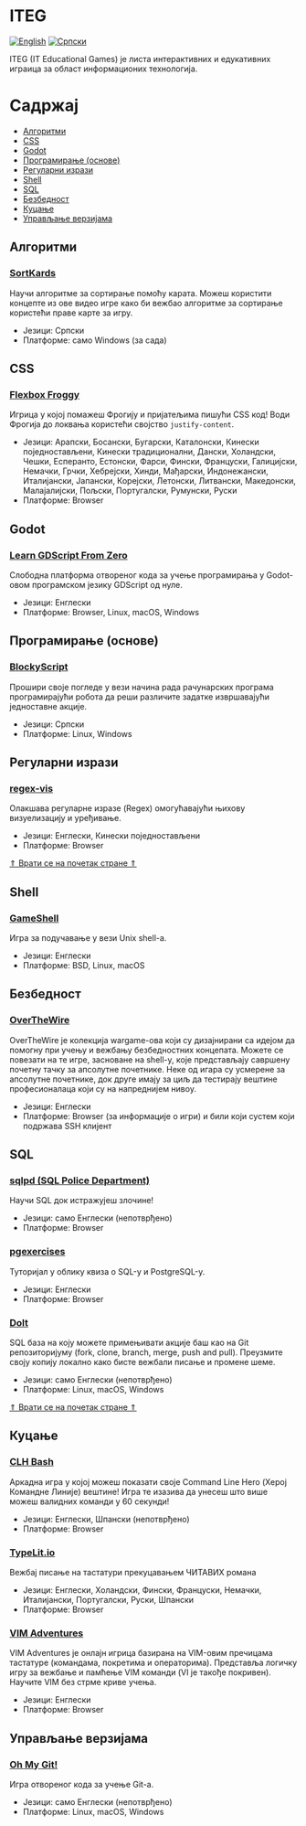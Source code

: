# ITEG

[![English][readme-lang-en-img]][readme-lang-en]
[![Српски][readme-lang-sr-img]][readme-lang-sr]


ITEG (IT Educational Games) је листа интерактивних и едукативних играица за област информационих технологија.

# Садржај

* [Aлгоритми](#алгоритми)
* [CSS](#css)
* [Godot](#godot)
* [Програмирање (основе)](#програмирање-основе)
* [Регуларни изрази](#регуларни-изрази)
* [Shell](#shell)
* [SQL](#sql)
* [Безбедност](#безбедност)
* [Куцање](#куцање)
* [Управљање верзијама](#управљање-верзијама)

## Алгоритми

### [SortKards](https://rogard.itch.io/sortkards) 

Научи алгоритме за сортирање помоћу карата. Можеш користити концепте из ове видео игре како би вежбао алгоритме за сортирање користећи праве карте за игру.

* Језици: Српски
* Платформе: само Windows (за сада)

## CSS

### [Flexbox Froggy](https://flexboxfroggy.com)

Игрица у којој помажеш Фрогију и пријатељима пишући CSS код! Води Фрогија до локвања користећи својство `justify-content`.

* Језици: Арапски, Босански, Бугарски, Каталонски, Кинески поједностављени, Кинески традиционални, Дански, Холандски, Чешки, Есперанто, Естонски, Фарси, Фински, Француски, Галицијски, Немачки, Грчки, Хебрејски, Хинди, Мађарски, Индонежански, Италијански, Јапански, Корејски, Летонски, Литвански, Македонски, Малајалијски, Пољски, Португалски, Румунски, Руски
* Платформе: Browser

## Godot

### [Learn GDScript From Zero](https://gdquest.itch.io/learn-godot-gdscript)

Слободна платформа отвореног кода за учење програмирања у Godot-овом програмском језику GDScript од нуле.

* Језици: Енглески
* Платформе: Browser, Linux, macOS, Windows

## Програмирање (основе)

### [BlockyScript](https://rogard.itch.io/blockyscript)

Прошири своје погледе у вези начина рада рачунарских програма програмирајући робота да реши различите задатке извршавајући једноставне акције.

* Језици: Српски
* Платформе: Linux, Windows

## Регуларни изрази

### [regex-vis](https://regex-vis.com)

Олакшава регуларне изразе (Regex) омогућавајући њихову визуелизацију и уређивање.

* Језици: Енглески, Кинески поједностављени 
* Платформе: Browser

[&uArr; Врати се на почетак стране &uArr;](#iteg)

## Shell

### [GameShell](https://github.com/phyver/GameShell)

Игра за подучавање у вези Unix shell-a.

* Језици: Енглески
* Платформе: BSD, Linux, macOS

## Безбедност

### [OverTheWire](https://overthewire.org)

OverTheWire је колекција wargame-ова који су дизајнирани са идејом да помогну при учењу и вежбању безбедностних концепата. Можете се повезати на те игре, засноване на shell-у, које представљају савршену почетну тачку за апсолутне почетнике. Неке од игара су усмерене за апсолутне почетнике, док друге имају за циљ да тестирају вештине професионалаца који су на напреднијем нивоу.

* Језици: Енглески
* Платформе: Browser (за информације о игри) и били који сустем који подржава SSH клијент

## SQL

### [sqlpd (SQL Police Department)](https://sqlpd.com)

Научи SQL док истражујеш злочине!

* Језици: само Енглески (непотврђено)
* Платформе: Browser

### [pgexercises](https://pgexercises.com)

Туторијал у облику квиза о SQL-у и PostgreSQL-у.

* Језици: Енглески
* Платформе: Browser

### [Dolt](https://www.dolthub.com) 

SQL база на коју можете примењивати акције баш као на Git репозиторијуму (fork, clone, branch, merge, push and pull). Преузмите своју копију локално како бисте вежбали писање и промене шеме.

* Језици: само Енглески (непотврђено)
* Платформе: Linux, macOS, Windows

[&uArr; Врати се на почетак стране &uArr;](#iteg)

## Куцање

### [CLH Bash](https://www.redhat.com/en/command-line-heroes/bash/index.html)

Аркадна игра у којој можеш показати своје Command Line Hero (Херој Командне Линије) вештине! Игра те изазива да унесеш што више можеш валидних команди у 60 секунди!

* Језици: Енглески, Шпански (непотврђено)
* Платформе: Browser

### [TypeLit.io](https://www.typelit.io) 

Вежбај писање на тастатури прекуцавањем ЧИТАВИХ романа

* Језици: Енглески, Холандски, Фински, Француски, Немачки, Италијански, Португалски, Руски, Шпански
* Платформе: Browser

### [VIM Adventures](https://vim-adventures.com)

VIM Adventures је онлајн игрица базирана на VIM-овим пречицама тастатуре (командама, покретима и операторима). Представља логичку игру за вежбање и памћење VIM команди (VI је такође покривен). Научите VIM без стрме криве учења.

* Језици: Енглески
* Платформе: Browser

## Управљање верзијама

### [Oh My Git!](https://ohmygit.org)

Игра отвореног кода за учење Git-a.

* Језици: само Енглески (непотврђено)
* Платформе: Linux, macOS, Windows


[//]: # (---------------------------------------------------------)

[//]: # (-------------Section for references-------------)

[//]: # (---------------------------------------------------------)


[readme-lang-en]: https://github.com/studnetwork/ITEG/blob/master/README.md
[readme-lang-en-img]: https://img.shields.io/badge/language-English-blue

[readme-lang-sr]: https://github.com/studnetwork/ITEG/blob/master/README.sr.md
[readme-lang-sr-img]: https://img.shields.io/badge/language-%D0%A1%D1%80%D0%BF%D1%81%D0%BA%D0%B8%20-red
